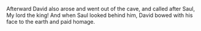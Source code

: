 Afterward David also arose and went out of the cave, and called after Saul, My lord the king! And when Saul looked behind him, David bowed with his face to the earth and paid homage.
